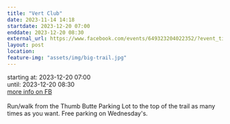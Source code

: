 ```yaml
---
title: "Vert Club"
date: 2023-11-14 14:18
startdate: 2023-12-20 07:00
enddate: 2023-12-20 08:30
external_url: https://www.facebook.com/events/649323204022352/?event_time_id=649324610688878
layout: post
location: 
feature-img: "assets/img/big-trail.jpg"
---
```


starting at: 2023-12-20 07:00<br>until: 2023-12-20 08:30<br><a href="https://www.facebook.com/events/649323204022352/?event_time_id=649324610688878">more info on FB</a><br><br>Run/walk from the Thumb Butte Parking Lot to the top of the trail as many times as you want.  Free parking on Wednesday's.<br>
  <br>
  
